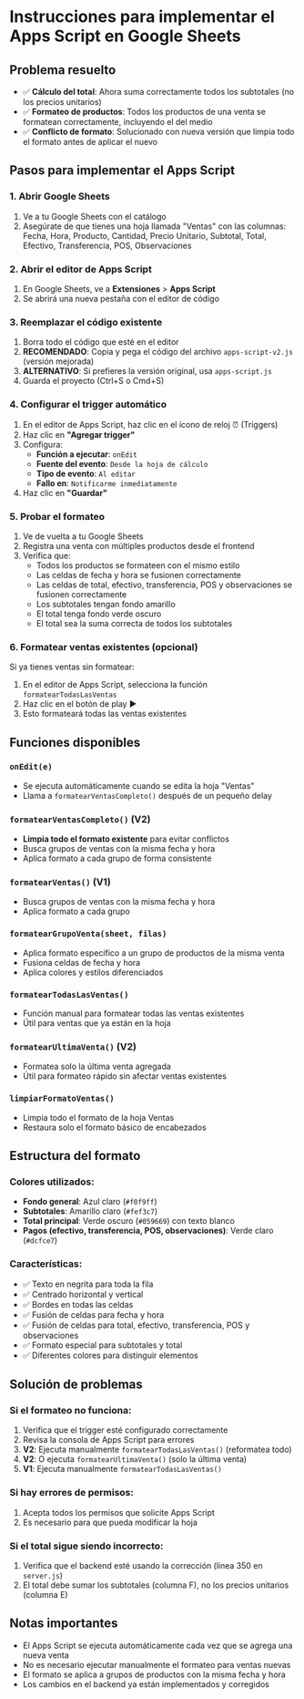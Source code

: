# Instrucciones para implementar el Apps Script en Google Sheets

## Problema resuelto
- ✅ **Cálculo del total**: Ahora suma correctamente todos los subtotales (no los precios unitarios)
- ✅ **Formateo de productos**: Todos los productos de una venta se formatean correctamente, incluyendo el del medio
- ✅ **Conflicto de formato**: Solucionado con nueva versión que limpia todo el formato antes de aplicar el nuevo

## Pasos para implementar el Apps Script

### 1. Abrir Google Sheets
1. Ve a tu Google Sheets con el catálogo
2. Asegúrate de que tienes una hoja llamada "Ventas" con las columnas: Fecha, Hora, Producto, Cantidad, Precio Unitario, Subtotal, Total, Efectivo, Transferencia, POS, Observaciones

### 2. Abrir el editor de Apps Script
1. En Google Sheets, ve a **Extensiones** > **Apps Script**
2. Se abrirá una nueva pestaña con el editor de código

### 3. Reemplazar el código existente
1. Borra todo el código que esté en el editor
2. **RECOMENDADO**: Copia y pega el código del archivo `apps-script-v2.js` (versión mejorada)
3. **ALTERNATIVO**: Si prefieres la versión original, usa `apps-script.js`
4. Guarda el proyecto (Ctrl+S o Cmd+S)

### 4. Configurar el trigger automático
1. En el editor de Apps Script, haz clic en el ícono de reloj ⏰ (Triggers)
2. Haz clic en **"Agregar trigger"**
3. Configura:
   - **Función a ejecutar**: `onEdit`
   - **Fuente del evento**: `Desde la hoja de cálculo`
   - **Tipo de evento**: `Al editar`
   - **Fallo en**: `Notificarme inmediatamente`
4. Haz clic en **"Guardar"**

### 5. Probar el formateo
1. Ve de vuelta a tu Google Sheets
2. Registra una venta con múltiples productos desde el frontend
3. Verifica que:
   - Todos los productos se formateen con el mismo estilo
   - Las celdas de fecha y hora se fusionen correctamente
   - Las celdas de total, efectivo, transferencia, POS y observaciones se fusionen correctamente
   - Los subtotales tengan fondo amarillo
   - El total tenga fondo verde oscuro
   - El total sea la suma correcta de todos los subtotales

### 6. Formatear ventas existentes (opcional)
Si ya tienes ventas sin formatear:
1. En el editor de Apps Script, selecciona la función `formatearTodasLasVentas`
2. Haz clic en el botón de play ▶️
3. Esto formateará todas las ventas existentes

## Funciones disponibles

### `onEdit(e)`
- Se ejecuta automáticamente cuando se edita la hoja "Ventas"
- Llama a `formatearVentasCompleto()` después de un pequeño delay

### `formatearVentasCompleto()` (V2)
- **Limpia todo el formato existente** para evitar conflictos
- Busca grupos de ventas con la misma fecha y hora
- Aplica formato a cada grupo de forma consistente

### `formatearVentas()` (V1)
- Busca grupos de ventas con la misma fecha y hora
- Aplica formato a cada grupo

### `formatearGrupoVenta(sheet, filas)`
- Aplica formato específico a un grupo de productos de la misma venta
- Fusiona celdas de fecha y hora
- Aplica colores y estilos diferenciados

### `formatearTodasLasVentas()`
- Función manual para formatear todas las ventas existentes
- Útil para ventas que ya están en la hoja

### `formatearUltimaVenta()` (V2)
- Formatea solo la última venta agregada
- Útil para formateo rápido sin afectar ventas existentes

### `limpiarFormatoVentas()`
- Limpia todo el formato de la hoja Ventas
- Restaura solo el formato básico de encabezados

## Estructura del formato

### Colores utilizados:
- **Fondo general**: Azul claro (`#f0f9ff`)
- **Subtotales**: Amarillo claro (`#fef3c7`)
- **Total principal**: Verde oscuro (`#059669`) con texto blanco
- **Pagos (efectivo, transferencia, POS, observaciones)**: Verde claro (`#dcfce7`)

### Características:
- ✅ Texto en negrita para toda la fila
- ✅ Centrado horizontal y vertical
- ✅ Bordes en todas las celdas
- ✅ Fusión de celdas para fecha y hora
- ✅ Fusión de celdas para total, efectivo, transferencia, POS y observaciones
- ✅ Formato especial para subtotales y total
- ✅ Diferentes colores para distinguir elementos

## Solución de problemas

### Si el formateo no funciona:
1. Verifica que el trigger esté configurado correctamente
2. Revisa la consola de Apps Script para errores
3. **V2**: Ejecuta manualmente `formatearTodasLasVentas()` (reformatea todo)
4. **V2**: O ejecuta `formatearUltimaVenta()` (solo la última venta)
5. **V1**: Ejecuta manualmente `formatearTodasLasVentas()`

### Si hay errores de permisos:
1. Acepta todos los permisos que solicite Apps Script
2. Es necesario para que pueda modificar la hoja

### Si el total sigue siendo incorrecto:
1. Verifica que el backend esté usando la corrección (línea 350 en `server.js`)
2. El total debe sumar los subtotales (columna F), no los precios unitarios (columna E)

## Notas importantes
- El Apps Script se ejecuta automáticamente cada vez que se agrega una nueva venta
- No es necesario ejecutar manualmente el formateo para ventas nuevas
- El formato se aplica a grupos de productos con la misma fecha y hora
- Los cambios en el backend ya están implementados y corregidos 